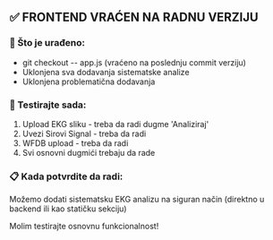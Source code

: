 
## ✅ FRONTEND VRAĆEN NA RADNU VERZIJU

### 🔧 Što je urađeno:
- git checkout -- app.js (vraćeno na poslednju commit verziju)
- Uklonjena sva dodavanja sistematske analize
- Uklonjena problematična dodavanja

### 🧪 Testirajte sada:
1. Upload EKG sliku - treba da radi dugme 'Analiziraj'
2. Uvezi Sirovi Signal - treba da radi
3. WFDB upload - treba da radi
4. Svi osnovni dugmići trebaju da rade

### 📋 Kada potvrdite da radi:
Možemo dodati sistematsku EKG analizu na siguran način
(direktno u backend ili kao statičku sekciju)

Molim testirajte osnovnu funkcionalnost!


